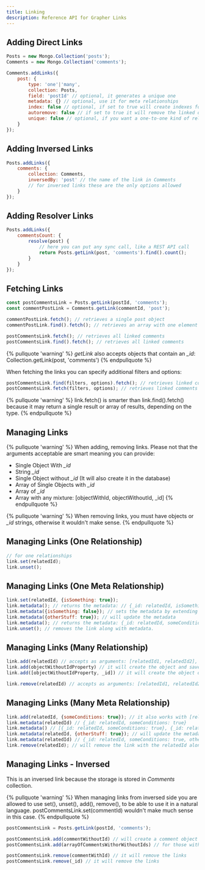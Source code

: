 ```yaml
---
title: Linking
description: Reference API for Grapher Links
---
```


## Adding Direct Links

```js
Posts = new Mongo.Collection('posts');
Comments = new Mongo.Collection('comments');

Comments.addLinks({
    post: {
        type: 'one'|'many',
        collection: Posts,
        field: 'postId' // optional, it generates a unique one
        metadata: {} // optional, use it for meta relationships
        index: false // optional, if set to true will create indexes for the links
        autoremove: false // if set to true it will remove the linked objects from database
        unique: false // optional, if you want a one-to-one kind of relationship 
    }
});
```

## Adding Inversed Links

```js
Posts.addLinks({
    comments: {
        collection: Comments,
        inversedBy: 'post' // the name of the link in Comments
        // for inversed links these are the only options allowed
    }
});
```

## Adding Resolver Links

```js
Posts.addLinks({
    commentsCount: {
        resolve(post) {
            // here you can put any sync call, like a REST API call
            return Posts.getLink(post, 'comments').find().count();
        }
    }
});
```

## Fetching Links

```js
const postCommentsLink = Posts.getLink(postId, 'comments');
const commentPostLink = Comments.getLink(commentId, 'post');

commentPostLink.fetch(); // retrieves a single post object
commentPostLink.find().fetch(); // retrieves an array with one element called object.

postCommentsLink.fetch(); // retrieves all linked comments
postCommentsLink.find().fetch(); // retrieves all linked comments
```


{% pullquote 'warning' %}
*getLink* also accepts objects that contain an *_id*: Collection.getLink(post, 'comments')
{% endpullquote %}

When fetching the links you can specify additional filters and options:
```js
postCommentsLink.find(filters, options).fetch(); // retrieves linked comments with specific filters and options
postCommentsLink.fetch(filters, options); // retrieves linked comments with specific filters and options
```

{% pullquote 'warning' %}
link.fetch() is smarter than link.find().fetch() because it may return a single result or array of results, depending on the type.
{% endpullquote %}

## Managing Links

{% pullquote 'warning' %}
When adding, removing links. Please not that the arguments acceptable are smart meaning you can provide:

- Single Object With *_id*
- String *_id* 
- Single Object without *_id* (It will also create it in the database)
- Array of Single Objects with *_id*
- Array of *_id*
- Array with any mixture: [objectWithId, objectWithoutId, _id]
{% endpullquote %}

{% pullquote 'warning' %}
When removing links, you must have objects or *_id* strings, otherwise it wouldn't make sense.
{% endpullquote %}

## Managing Links (One Relationship)

```js
// for one relationships
link.set(relatedId);
link.unset();
```


## Managing Links (One Meta Relationship)

```js
link.set(relatedId, {isSomething: true});
link.metadata(); // returns the metadata: // {_id: relatedId, isSomething: true}
link.metadata({isSomething: false}); // sets the metadata by extending the current metadata.
link.metadata({otherStuff: true}); // will update the metadata
link.metadata(); // returns the metadata: {_id: relatedId, someConditions: true, otherStuff: true}
link.unset(); // removes the link along with metadata.
```

## Managing Links (Many Relationship)

```js
link.add(relatedId) // accepts as arguments: [relatedId1, relatedId2], relatedObject, [relatedObject1, relatedObject2]
link.add(objectWithoutIdProperty) // it will create the object and save it in the db and also link it
link.add([objectWithoutIdProperty, _id]) // it will create the object objectWithoutIdProperty and link it, and it will just link it with _id string

link.remove(relatedId) // accepts as arguments: [relatedId1, relatedId2], relatedObject, [relatedObject1, relatedObject2]
```

## Managing Links (Many Meta Relationship)

```js
link.add(relatedId, {someConditions: true}); // it also works with [relatedId1, relatedId2, relatedObj1, relatedObj2]
link.metadata(relatedId) // {_id: relatedId, someConditions: true}
link.metadata() // [{_id: relatedId, someConditions: true}, {_id: relatedI2, someThingElse: false}, ...]
link.metadata(relatedId, {otherStuff: true}); // will update the metadata
link.metadata(relatedId) // {_id: relatedId, someConditions: true, otherStuff: true}
link.remove(relatedId); // will remove the link with the relatedId along with the metadata
```

## Managing Links - Inversed

This is an inversed link because the storage is stored in *Comments* collection.

{% pullquote 'warning' %}
When managing links from inversed side you are allowed to use set(), unset(), add(), remove(), 
to be able to use it in a natural language. postCommentsLink.set(commentId) wouldn't make much sense in this case.
{% endpullquote %}

```js
postCommentsLink = Posts.getLink(postId, 'comments');

postCommentsLink.add(commentWithoutId) // will create a comment object in database and link it to post
postCommentsLink.add(arrayOfCommentsWithorWithoutIds) // for those without id it will create them and link them, for the others it will just link them

postCommentsLink.remove(commentWithId) // it will remove the links
postCommentsLink.remove(_id) // it will remove the links
```